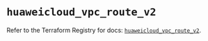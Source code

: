 # `huaweicloud_vpc_route_v2`

Refer to the Terraform Registry for docs: [`huaweicloud_vpc_route_v2`](https://registry.terraform.io/providers/huaweicloud/huaweicloud/1.71.1/docs/resources/vpc_route_v2).
